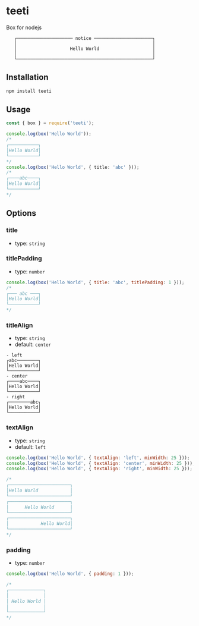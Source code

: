 # teeti

Box for nodejs

```
   ┌───────────────────── notice ──────────────────────┐
   │                                                   │
   │                    Hello World                    │
   │                                                   │
   └───────────────────────────────────────────────────┘
```

## Installation

```bash
npm install teeti
```

## Usage

```ts
const { box } = require('teeti');

console.log(box('Hello World'));
/*
┌───────────┐
│Hello World│
└───────────┘
*/
console.log(box('Hello World', { title: 'abc' }));
/*
┌────abc────┐
│Hello World│
└───────────┘
*/
```

## Options

### title

- type: `string`

### titlePadding

- type: `number`

```js
console.log(box('Hello World', { title: 'abc', titlePadding: 1 }));
/*
┌─── abc ───┐
│Hello World│
└───────────┘
*/
```

### titleAlign

- type: `string`
- default: `center`

```
- left
┌abc────────┐
│Hello World│
└───────────┘
- center
┌────abc────┐
│Hello World│
└───────────┘
- right
┌────────abc┐
│Hello World│
└───────────┘
```

### textAlign

- type: `string`
- default: `left`

```js
console.log(box('Hello World', { textAlign: 'left', minWidth: 25 }));
console.log(box('Hello World', { textAlign: 'center', minWidth: 25 }));
console.log(box('Hello World', { textAlign: 'right', minWidth: 25 }));

/*
┌───────────────────────┐
│Hello World            │
└───────────────────────┘
┌───────────────────────┐
│      Hello World      │
└───────────────────────┘
┌───────────────────────┐
│            Hello World│
└───────────────────────┘
*/
```

### padding

- type: `number`

```js
console.log(box('Hello World', { padding: 1 }));

/*
┌─────────────┐
│             │
│ Hello World │
│             │
└─────────────┘
*/
```
